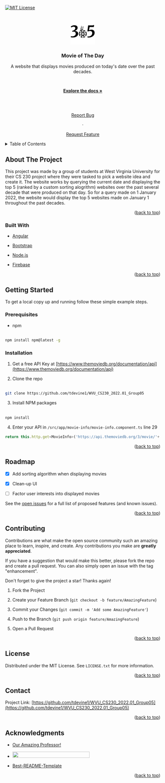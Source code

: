 [![MIT License][license-shield]][license-url]

<!-- PROJECT LOGO -->

<br />

<div align="center">

<a href="https://github.com/tdevine1/WVU_CS230_2022.01_Group05">

<img src="/src/assets/MovieOfTheDay.jpg" alt="Logo" width="80" height="80">

</a>

<h3 align="center">Movie of The Day</h3>

<p align="center">

A website that displays movies produced on today's date over the past decades.

<br />

<a href="https://github.com/tdevine1/WVU_CS230_2022.01_Group05"><strong>Explore the docs »</strong></a>

<br />

<br />

<a href="https://github.com/tdevine1/WVU_CS230_2022.01_Group05/issues">Report Bug</a>

·

<a href="https://github.com/tdevine1/WVU_CS230_2022.01_Group05/issues">Request Feature</a>

</p>

</div>

<!-- TABLE OF CONTENTS -->

<details>

<summary>Table of Contents</summary>

<ol>

<li>

<a href="#about-the-project">About The Project</a>

<ul>

<li><a href="#built-with">Built With</a></li>

</ul>

</li>

<li>

<a href="#getting-started">Getting Started</a>

<ul>

<li><a href="#prerequisites">Prerequisites</a></li>

<li><a href="#installation">Installation</a></li>

</ul>

</li>

<li><a href="#usage">Usage</a></li>

<li><a href="#roadmap">Roadmap</a></li>

<li><a href="#contributing">Contributing</a></li>

<li><a href="#license">License</a></li>

<li><a href="#contact">Contact</a></li>

<li><a href="#acknowledgments">Acknowledgments</a></li>

</ol>

</details>

<!-- ABOUT THE PROJECT -->

##  About The Project

This project was made by a group of students at West Virginia University for their CS 230 project where they were tasked to pick a website idea and create it. The website works by querying the current date and displaying the top 5 (ranked by a custom sorting alogrithm) websites over the past several decade that were produced on that day. So for a query made on 1 January 2022, the website would display the top 5 websites made on January 1 throughout the past decades.

<p align="right">(<a href="#top">back to top</a>)</p>

###  Built With

* [Angular](https://angular.io/)

* [Bootstrap](https://getbootstrap.com)

* [Node.js](https://nodejs.org/)

* [Firebase](https://firebase.google.com/)

<p align="right">(<a href="#top">back to top</a>)</p>

<!-- GETTING STARTED -->

##  Getting Started

To get a local copy up and running follow these simple example steps.

###  Prerequisites


* npm

```sh

npm install npm@latest -g

```

###  Installation

1. Get a free API Key at [https://www.themoviedb.org/documentation/api](https://www.themoviedb.org/documentation/api)

2. Clone the repo

```sh

git clone https://github.com/tdevine1/WVU_CS230_2022.01_Group05

```

3. Install NPM packages

```sh

npm install

```

4. Enter your API in `/src/app/movie-info/movie-info.component.ts` line 29

```js
return this.http.get<MovieInfo>('https://api.themoviedb.org/3/movie/'+ movie_id +'?api_key=MY_API_KEY_HERE'); // <<< API KEY HERE

```

<p align="right">(<a href="#top">back to top</a>)</p>

<!-- USAGE EXAMPLES -->

##  Roadmap

- [x] Add sorting algorithm when displaying movies

- [x] Clean-up UI

- [ ] Factor user interests into displayed movies

See the [open issues](https://github.com/tdevine1/WVU_CS230_2022.01_Group05/issues) for a full list of proposed features (and known issues).

<p align="right">(<a href="#top">back to top</a>)</p>

<!-- CONTRIBUTING -->

##  Contributing

Contributions are what make the open source community such an amazing place to learn, inspire, and create. Any contributions you make are **greatly appreciated**.

If you have a suggestion that would make this better, please fork the repo and create a pull request. You can also simply open an issue with the tag "enhancement".

Don't forget to give the project a star! Thanks again!

1. Fork the Project

2. Create your Feature Branch (`git checkout -b feature/AmazingFeature`)

3. Commit your Changes (`git commit -m 'Add some AmazingFeature'`)

4. Push to the Branch (`git push origin feature/AmazingFeature`)

5. Open a Pull Request

<p align="right">(<a href="#top">back to top</a>)</p>

<!-- LICENSE -->

##  License

Distributed under the MIT License. See `LICENSE.txt` for more information.

<p align="right">(<a href="#top">back to top</a>)</p>

<!-- CONTACT -->

##  Contact

Project Link: [https://github.com/tdevine1/WVU_CS230_2022.01_Group05](https://github.com/tdevine1/WVU_CS230_2022.01_Group05)

<p align="right">(<a href="#top">back to top</a>)</p>

<!-- ACKNOWLEDGMENTS -->

##  Acknowledgments

* [Our Amazing Professor!](https://github.com/tdevine1)

* [<img src="https://www.themoviedb.org/assets/2/v4/logos/v2/blue_long_2-9665a76b1ae401a510ec1e0ca40ddcb3b0cfe45f1d51b77a308fea0845885648.svg" height="20" width="250">](https://www.themoviedb.org/)

* [Best-README-Template](https://github.com/othneildrew/Best-README-Template/blob/master/README.md)


<p align="right">(<a href="#top">back to top</a>)</p>

<!-- MARKDOWN LINKS & IMAGES -->

<!-- https://www.markdownguide.org/basic-syntax/#reference-style-links -->

[license-shield]: https://img.shields.io/github/license/othneildrew/Best-README-Template.svg?style=for-the-badge

[license-url]: https://github.com/tdevine1/WVU_CS230_2022.01_Group05/blob/master/LICENSE.txt

[product-screenshot]: images/screenshot.png
